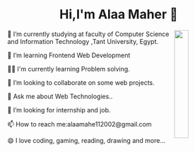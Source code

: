 
<h1 align="center">Hi,I'm Alaa Maher 👋</h1>
<img src="https://static.vecteezy.com/system/resources/previews/004/865/921/original/programmer-people-concept-use-laptop-and-programming-code-program-icon-spreading-with-modern-flat-style-free-vector.jpg" width="25%" align="right">
<p>🔭 I’m currently studying at faculty of Computer Science and Information Technology ,Tant University, Egypt.</p>
<p>🌱 I’m learning Frontend Web Development</p>
<p>👩‍💻 I'm currently learning Problem solving.</p>
<p>👯 I’m looking to collaborate on some web projects.</p>
<p>💬 Ask me about Web Technologies..</p>
<p>🙏 I’m looking for internship and job.</p>
<p>📫 How to reach me:<a>alaamahe112002@gmail.com</a></p>
<p>😄 I love coding, gaming, reading, drawing and more...</p>



